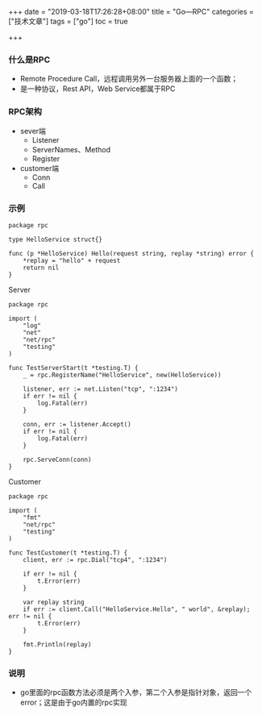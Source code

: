 +++
date = "2019-03-18T17:26:28+08:00" title = "Go—RPC" categories = ["技术文章"] tags = ["go"] toc = true

+++

### 什么是RPC

- Remote Procedure Call，远程调用另外一台服务器上面的一个函数；
- 是一种协议，Rest API，Web Service都属于RPC

### RPC架构

- sever端
  - Listener
  - ServerNames、Method
  - Register
- customer端
  - Conn
  - Call

### 示例

```
package rpc

type HelloService struct{}

func (p *HelloService) Hello(request string, replay *string) error {
	*replay = "hello" + request
	return nil
}

```

Server

```
package rpc

import (
	"log"
	"net"
	"net/rpc"
	"testing"
)

func TestServerStart(t *testing.T) {
	_ = rpc.RegisterName("HelloService", new(HelloService))

	listener, err := net.Listen("tcp", ":1234")
	if err != nil {
		log.Fatal(err)
	}

	conn, err := listener.Accept()
	if err != nil {
		log.Fatal(err)
	}

	rpc.ServeConn(conn)
}

```

Customer

```
package rpc

import (
	"fmt"
	"net/rpc"
	"testing"
)

func TestCustomer(t *testing.T) {
	client, err := rpc.Dial("tcp4", ":1234")

	if err != nil {
		t.Error(err)
	}

	var replay string
	if err := client.Call("HelloService.Hello", " world", &replay); err != nil {
		t.Error(err)
	}

	fmt.Println(replay)
}

```

### 说明

- go里面的rpc函数方法必须是两个入参，第二个入参是指针对象，返回一个error；这是由于go内置的rpc实现